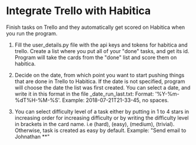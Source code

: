 # Integrate Trello with Habitica
Finish tasks on Trello and they automatically get scored on Habitica when you run the program.

1. Fill the user_details.py file with the api keys and tokens for habitica and trello. Create a list where you put
all of your "done" tasks, and get its id. Program will take the cards from the "done" list and score them on habitica.

2. Decide on the date, from which point you want to start pushing things that are done in Trello to Habitica.
If the date is not specified, program will choose the date the list was first created.
You can select a date, and write it in this format in the file _date_run_last.txt:
Format: '%Y-%m-%dT%H-%M-%S'. Example: 2018-07-21T21-33-45, no spaces.


3. You can select difficulty level of a task either by putting in 1 to 4 stars in increasing order for increasing difficulty
or by writing the difficulty level in brackets in the card name. i.e (hard), (easy), (medium), (trivial).
Otherwise, task is created as easy by default. Example: "Send email to Johnathan **"
